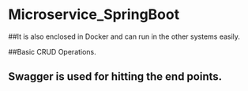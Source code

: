 # Microservice_SpringBoot

##It is also enclosed in Docker and can run in the other systems easily.

##Basic CRUD Operations.

## Swagger is used for hitting the end points.
